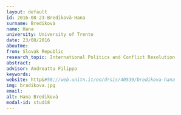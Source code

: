 ```yaml
---
layout: default 
id: 2016-08-23-Bredikovà-Hana
surname: Bredikovà
name: Hana
university: University of Trento
date: 23/08/2016
aboutme: 
from: Slovak Republic
research_topic: International Politics and Conflict Resolution
abstract: 
advisor: Andreatta Filippo
keywords: 
website: http&#58;//web.unitn.it/en/drsis/40539/bredikova-hana
img: bradikova.jpg
email: 
alt: Hana Bredikovà
modal-id: stud18
---
```


